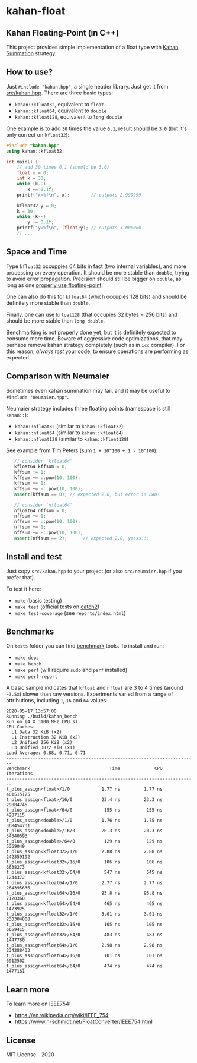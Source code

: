 # kahan-float
## Kahan Floating-Point (in C++)

This project provides simple implementation of a float type with [Kahan Summation](https://en.wikipedia.org/wiki/Kahan_summation_algorithm) strategy.


## How to use?

Just `#include "kahan.hpp"`, a single header library. Just get it from [src/kahan.hpp](src/kahan.hpp).
There are three basic types:

- `kahan::kfloat32`, equivalent to `float`
- `kahan::kfloat64`, equivalent to `double`
- `kahan::kfloat128`, equivalent to `long double`

One example is to add `30` times the value `0.1`, result should be `3.0` (but it's only correct on `kfloat32`):

```cpp
#include "kahan.hpp"
using kahan::kfloat32;

int main() {
    // add 30 times 0.1 (should be 3.0)
    float x = 0;
    int k = 30;
    while (k--)
        x += 0.1f;
    printf("x=%f\n", x);        // outputs 2.999999

    kfloat32 y = 0;
    k = 30;
    while (k--)
        y += 0.1f;
    printf("y=%f\n", (float)y); // outputs 3.000000
    // ...
```

## Space and Time

Type `kfloat32` occuppies 64 bits in fact (two internal variables), and more processing on every operation. It should be more stable than `double`, trying to avoid error propagation. Precision should still be bigger on `double`, as long as one [properly use floating-point](https://en.wikipedia.org/wiki/Loss_of_significance).

One can also do this for `kfloat64` (which occupies 128 bits) and should be definitely more stable than `double`.

Finally, one can use `kfloat128` (that occupies 32 bytes = 256 bits) and should be more stable than `long double`.

Benchmarking is not properly done yet, but it is definitely expected to consume more time. Beware of aggressive code optimizations, that may perhaps remove kahan strategy completely (such as in `icc` compiler).
For this reason, *always test* your code, to ensure operations are performing as expected.

## Comparison with Neumaier

Sometimes even kahan summation may fail, and it may be useful to `#include "neumaier.hpp"`.

Neumaier strategy includes three floating points (namespace is still `kahan::`):

- `kahan::nfloat32` (similar to `kahan::kfloat32`)
- `kahan::nfloat64` (similar to `kahan::kfloat64`)
- `kahan::nfloat128` (similar to `kahan::kfloat128`)

See example from Tim Peters (sum `1 + 10^100 + 1 - 10^100`):

```cpp
   // consider 'kfloat64'
   kfloat64 kffsum = 0;
   kffsum += 1;
   kffsum += ::pow(10, 100);
   kffsum += 1;
   kffsum += -::pow(10, 100);
   assert(kffsum == 0); // expected 2.0, but error is BAD!

   // consider 'nfloat64'
   nfloat64 nffsum = 0;
   nffsum += 1;
   nffsum += ::pow(10, 100); 
   nffsum += 1;
   nffsum += -::pow(10, 100); 
   assert(nffsum == 2);      // expected 2.0, yesss!!!
```

## Install and test

Just copy `src/kahan.hpp` to your project (or also `src/neumaier.hpp` if you prefer that).

To test it here:

- `make` (basic testing)
- `make test` (official tests on [catch2](https://github.com/catchorg/Catch2))
- `make test-coverage` (see `reports/index.html`)

## Benchmarks

On `tests` folder you can find [benchmark](github.com/google/benchmark) tools. To install and run:
- `make deps`
- `make bench`
- `make perf` (will require `sudo` and `perf` installed)
- `make perf-report`

A basic sample indicates that `kfloat` and `nfloat` are 3 to 4 times (around `~3.5x`) slower than raw versions.
Experiments varied from a range of attributions, including `1`, `16` and `64` values.

```
2020-05-17 13:57:00
Running ./build/kahan_bench
Run on (4 X 3100 MHz CPU s)
CPU Caches:
  L1 Data 32 KiB (x2)
  L1 Instruction 32 KiB (x2)
  L2 Unified 256 KiB (x2)
  L3 Unified 3072 KiB (x1)
Load Average: 0.88, 0.71, 0.71
------------------------------------------------------------------------
Benchmark                              Time             CPU   Iterations
------------------------------------------------------------------------
t_plus_assign<float>/1/0            1.77 ns         1.77 ns    401515125
t_plus_assign<float>/16/0           23.4 ns         23.3 ns     29884745
t_plus_assign<float>/64/0            155 ns          155 ns      4287115
t_plus_assign<double>/1/0           1.76 ns         1.75 ns    368454731
t_plus_assign<double>/16/0          20.3 ns         20.3 ns     34340593
t_plus_assign<double>/64/0           129 ns          129 ns      5369049
t_plus_assign<kfloat32>/1/0         2.88 ns         2.88 ns    242359192
t_plus_assign<kfloat32>/16/0         106 ns          106 ns      6638273
t_plus_assign<kfloat32>/64/0         547 ns          545 ns      1244372
t_plus_assign<kfloat64>/1/0         2.77 ns         2.77 ns    264395636
t_plus_assign<kfloat64>/16/0        95.8 ns         95.8 ns      7120360
t_plus_assign<kfloat64>/64/0         465 ns          465 ns      1473925
t_plus_assign<nfloat32>/1/0         3.01 ns         3.01 ns    230304808
t_plus_assign<nfloat32>/16/0         105 ns          105 ns      6659415
t_plus_assign<nfloat32>/64/0         483 ns          483 ns      1447780
t_plus_assign<nfloat64>/1/0         2.98 ns         2.98 ns    234288433
t_plus_assign<nfloat64>/16/0         101 ns          101 ns      6912502
t_plus_assign<nfloat64>/64/0         474 ns          474 ns      1477161
```

## Learn more

To learn more on IEEE754:

- https://en.wikipedia.org/wiki/IEEE_754
- https://www.h-schmidt.net/FloatConverter/IEEE754.html


## License

MIT License - 2020
